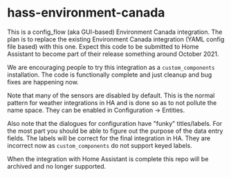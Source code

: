 # hass-environment-canada

This is a config_flow (aka GUI-based) Environment Canada integration. The plan is to replace the existing Environment Canada integration (YAML config file based)
with this one. Expect this code to be submitted to Home Assistant to become part of their release something around October 2021.

We are encouraging people to try this integration as a `custom_components` installation. The code is functionally complete and just cleanup and bug fixes are
happening now.

Note that many of the sensors are disabled by default. This is the normal pattern for weather integrations in HA and is done so as to not pollute the name space.
They can be enabled in Configuration -> Entities.

Also note that the dialogues for configuration have "funky" titles/labels. For the most part you should be able to figure out the purpose of the data entry fields.
The labels will be correct for the final integration in HA. They are incorrect now as `custom_components` do not support keyed labels.

When the integration with Home Assistant is complete this repo will be archived and no longer supported.
